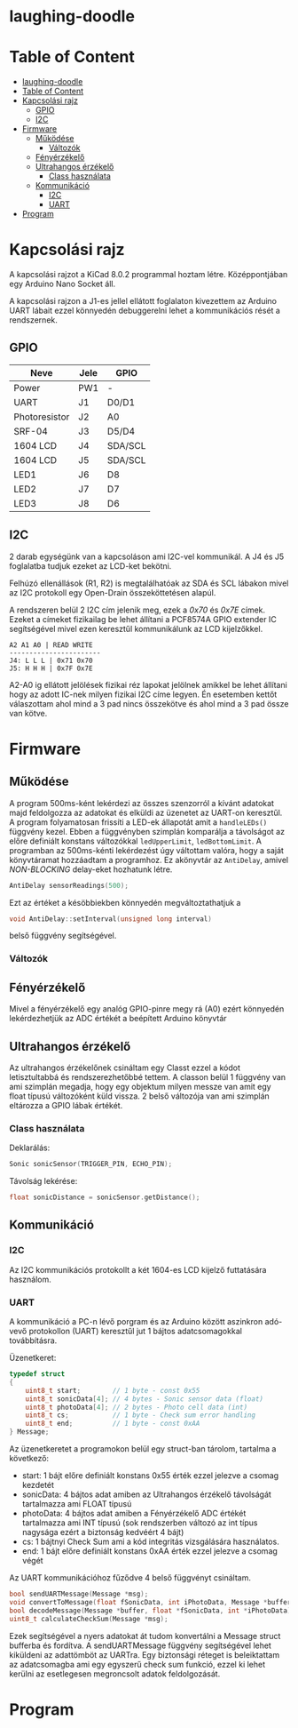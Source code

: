 # laughing-doodle

# Table of Content

-   [laughing-doodle](#laughing-doodle)
-   [Table of Content](#table-of-content)
-   [Kapcsolási rajz](#kapcsolási-rajz)
    -   [GPIO](#gpio)
    -   [I2C](#i2c)
-   [Firmware](#firmware)
    -   [Működése](#működése)
        -   [Változók](#változók)
    -   [Fényérzékelő](#fényérzékelő)
    -   [Ultrahangos érzékelő](#ultrahangos-érzékelő)
        -   [Class használata](#class-használata)
    -   [Kommunikáció](#kommunikáció)
        -   [I2C](#i2c-1)
        -   [UART](#uart)
-   [Program](#program)

# Kapcsolási rajz

A kapcsolási rajzot a KiCad 8.0.2 programmal hoztam létre. Középpontjában egy Arduino Nano Socket áll.

A kapcsolási rajzon a J1-es jellel ellátott foglalaton kivezettem az Arduino UART lábait ezzel könnyedén debuggerelni lehet a kommunikációs rését a rendszernek.

## GPIO

| Neve          | Jele | GPIO    |
| ------------- | ---- | ------- |
| Power         | PW1  | -       |
| UART          | J1   | D0/D1   |
| Photoresistor | J2   | A0      |
| SRF-04        | J3   | D5/D4   |
| 1604 LCD      | J4   | SDA/SCL |
| 1604 LCD      | J5   | SDA/SCL |
| LED1          | J6   | D8      |
| LED2          | J7   | D7      |
| LED3          | J8   | D6      |

## I2C

2 darab egységünk van a kapcsoláson ami I2C-vel kommunikál. A J4 és J5 foglalatba tudjuk ezeket az LCD-ket bekötni.

Felhúzó ellenállások (R1, R2) is megtalálhatóak az SDA és SCL lábakon mivel az I2C protokoll egy Open-Drain összeköttetésen alapúl.

A rendszeren belül 2 I2C cím jelenik meg, ezek a _0x70_ és _0x7E_ címek. Ezeket a címeket fizikailag be lehet állítani a PCF8574A GPIO extender IC segítségével mivel ezen keresztűl kommunikálunk az LCD kijelzőkkel.

```
A2 A1 A0 | READ WRITE
-----------------------
J4: L L L | 0x71 0x70
J5: H H H | 0x7F 0x7E
```

A2-A0 ig ellátott jelölések fizikai réz lapokat jelölnek amikkel be lehet állítani hogy az adott IC-nek milyen fizikai I2C címe legyen. Én esetemben kettőt válaszottam ahol mind a 3 pad nincs összekötve és ahol mind a 3 pad össze van kötve.

# Firmware

## Működése

A program 500ms-ként lekérdezi az összes szenzorról a kívánt adatokat majd feldolgozza az adatokat és elküldi az üzenetet az UART-on keresztűl. A program folyamatosan frissíti a LED-ek állapotát amit a `handleLEDs()` függvény kezel. Ebben a függvényben szimplán komparálja a távolságot az előre definiált konstans változókkal `ledUpperLimit`, `ledBottomLimit`.
A programban az 500ms-kénti lekérdezést úgy váltottam valóra, hogy a saját könyvtáramat hozzáadtam a programhoz. Ez akönyvtár az `AntiDelay`, amivel _NON-BLOCKING_ delay-eket hozhatunk létre.

```C++
AntiDelay sensorReadings(500);
```

Ezt az értéket a késöbbiekben könnyedén megváltoztathatjuk a

```C++
void AntiDelay::setInterval(unsigned long interval)
```

belső függvény segítségével.

### Változók

## Fényérzékelő

Mivel a fényérzékelő egy analóg GPIO-pinre megy rá (A0) ezért könnyedén lekérdezhetjük az ADC értékét a beépített Arduino könyvtár

## Ultrahangos érzékelő

Az ultrahangos érzékelőnek csináltam egy Classt ezzel a kódot letisztultabbá és rendszerezhetőbbé tettem. A classon belül 1 függvény van ami szimplán megadja, hogy egy objektum milyen messze van amit egy float típusú változóként küld vissza. 2 belső változója van ami szimplán eltározza a GPIO lábak értékét.

### Class használata

Deklarálás:

```C++
Sonic sonicSensor(TRIGGER_PIN, ECHO_PIN);
```

Távolság lekérése:

```C++
float sonicDistance = sonicSensor.getDistance();
```

## Kommunikáció

### I2C

Az I2C kommunikációs protokollt a két 1604-es LCD kijelző futtatására használom.

### UART

A kommunikáció a PC-n lévő porgram és az Arduino között aszinkron adó-vevő protokollon (UART) keresztűl jut 1 bájtos adatcsomagokkal továbbításra.

Üzenetkeret:

```C++
typedef struct
{
	uint8_t start;		  // 1 byte - const 0x55
	uint8_t sonicData[4]; // 4 bytes - Sonic sensor data (float)
	uint8_t photoData[4]; // 2 bytes - Photo cell data (int)
	uint8_t cs;			  // 1 byte - Check sum error handling
	uint8_t end;		  // 1 byte - const 0xAA
} Message;
```

Az üzenetkeretet a programokon belül egy struct-ban tárolom, tartalma a következő:

-   start: 1 bájt előre definiált konstans 0x55 érték ezzel jelezve a csomag kezdetét
-   sonicData: 4 bájtos adat amiben az Ultrahangos érzékelő távolságát tartalmazza ami FLOAT típusú
-   photoData: 4 bájtos adat amiben a Fényérzékelő ADC értékét tartalmazza ami INT típusú (sok rendszerben változó az int típus nagysága ezért a biztonság kedvéért 4 bájt)
-   cs: 1 bájtnyi Check Sum ami a kód integritás vizsgálására használatos.
-   end: 1 bájt előre definiált konstans 0xAA érték ezzel jelezve a csomag végét

Az UART kommunikációhoz fűződve 4 belső függvényt csináltam.

```C++
bool sendUARTMessage(Message *msg);
void convertToMessage(float fSonicData, int iPhotoData, Message *buffer);
bool decodeMessage(Message *buffer, float *fSonicData, int *iPhotoData);
uint8_t calculateCheckSum(Message *msg);
```

Ezek segítségével a nyers adatokat át tudom konvertálni a Message struct bufferba és fordítva. A sendUARTMessage függvény segítségével lehet kiküldeni az adattömböt az UARTra. Egy biztonsági réteget is beleiktattam az adatcsomagba ami egy egyszerű check sum funkció, ezzel ki lehet kerülni az esetlegesen megroncsolt adatok feldolgozását.

# Program
